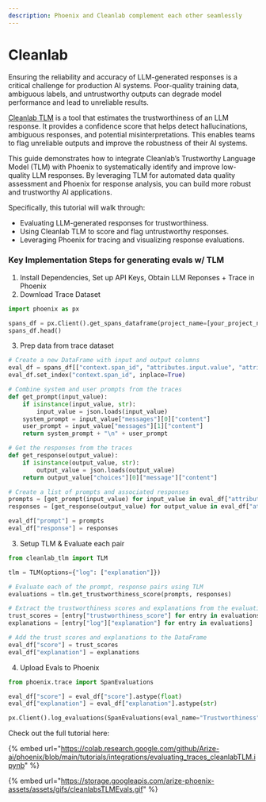 ```yaml
---
description: Phoenix and Cleanlab complement each other seamlessly
---
```


# Cleanlab

Ensuring the reliability and accuracy of LLM-generated responses is a critical challenge for production AI systems. Poor-quality training data, ambiguous labels, and untrustworthy outputs can degrade model performance and lead to unreliable results.

[Cleanlab TLM](https://cleanlab.ai/tlm/) is a tool that estimates the trustworthiness of an LLM response. It provides a confidence score that helps detect hallucinations, ambiguous responses, and potential misinterpretations. This enables teams to flag unreliable outputs and improve the robustness of their AI systems.

This guide demonstrates how to integrate Cleanlab’s Trustworthy Language Model (TLM) with Phoenix to systematically identify and improve low-quality LLM responses. By leveraging TLM for automated data quality assessment and Phoenix for response analysis, you can build more robust and trustworthy AI applications.

Specifically, this tutorial will walk through:

* Evaluating LLM-generated responses for trustworthiness.
* Using Cleanlab TLM to score and flag untrustworthy responses.
* Leveraging Phoenix for tracing and visualizing response evaluations.

### Key Implementation Steps for generating evals w/ TLM

1. Install Dependencies, Set up API Keys, Obtain LLM Reponses + Trace in Phoenix &#x20;
2. Download Trace Dataset

```python
import phoenix as px

spans_df = px.Client().get_spans_dataframe(project_name=[your_project_name])
spans_df.head()
```

3. Prep data from trace dataset&#x20;

```python
# Create a new DataFrame with input and output columns
eval_df = spans_df[["context.span_id", "attributes.input.value", "attributes.output.value"]].copy()
eval_df.set_index("context.span_id", inplace=True)

# Combine system and user prompts from the traces
def get_prompt(input_value):
    if isinstance(input_value, str):
        input_value = json.loads(input_value)
    system_prompt = input_value["messages"][0]["content"]
    user_prompt = input_value["messages"][1]["content"]
    return system_prompt + "\n" + user_prompt

# Get the responses from the traces
def get_response(output_value):
    if isinstance(output_value, str):
        output_value = json.loads(output_value)
    return output_value["choices"][0]["message"]["content"]

# Create a list of prompts and associated responses
prompts = [get_prompt(input_value) for input_value in eval_df["attributes.input.value"]]
responses = [get_response(output_value) for output_value in eval_df["attributes.output.value"]]

eval_df["prompt"] = prompts
eval_df["response"] = responses
```

3. Setup TLM & Evaluate each pair

```python
from cleanlab_tlm import TLM

tlm = TLM(options={"log": ["explanation"]})

# Evaluate each of the prompt, response pairs using TLM
evaluations = tlm.get_trustworthiness_score(prompts, responses)

# Extract the trustworthiness scores and explanations from the evaluations
trust_scores = [entry["trustworthiness_score"] for entry in evaluations]
explanations = [entry["log"]["explanation"] for entry in evaluations]

# Add the trust scores and explanations to the DataFrame
eval_df["score"] = trust_scores
eval_df["explanation"] = explanations
```

4. Upload Evals to Phoenix&#x20;

```python
from phoenix.trace import SpanEvaluations

eval_df["score"] = eval_df["score"].astype(float)
eval_df["explanation"] = eval_df["explanation"].astype(str)

px.Client().log_evaluations(SpanEvaluations(eval_name="Trustworthiness", dataframe=eval_df))
```

Check out the full tutorial here:&#x20;

{% embed url="https://colab.research.google.com/github/Arize-ai/phoenix/blob/main/tutorials/integrations/evaluating_traces_cleanlabTLM.ipynb" %}

{% embed url="https://storage.googleapis.com/arize-phoenix-assets/assets/gifs/cleanlabsTLMEvals.gif" %}
